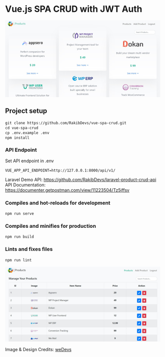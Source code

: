 # Vue.js SPA CRUD with JWT Auth
<img src="https://github.com/RakibDevs/vue-spa-crud/blob/master/public/products.jpg">

## Project setup

```
git clone https://github.com/RakibDevs/vue-spa-crud.git
cd vue-spa-crud
cp .env.example .env
npm install
```
### API Endpoint
Set API endpoint in .env
```
VUE_APP_API_ENDPOINT=http://127.0.0.1:8000/api/v1/
```

Laravel Demo API: https://github.com/RakibDevs/laravel-product-crud-api
API Documentation: https://documenter.getpostman.com/view/11223504/Tz5jffsv


### Compiles and hot-reloads for development
```
npm run serve
```

### Compiles and minifies for production
```
npm run build
```

### Lints and fixes files
```
npm run lint
```
<img src="https://github.com/RakibDevs/vue-spa-crud/blob/master/public/products_crud.jpg">

Image & Design Credits: [weDevs](https://wedevs.com/)
